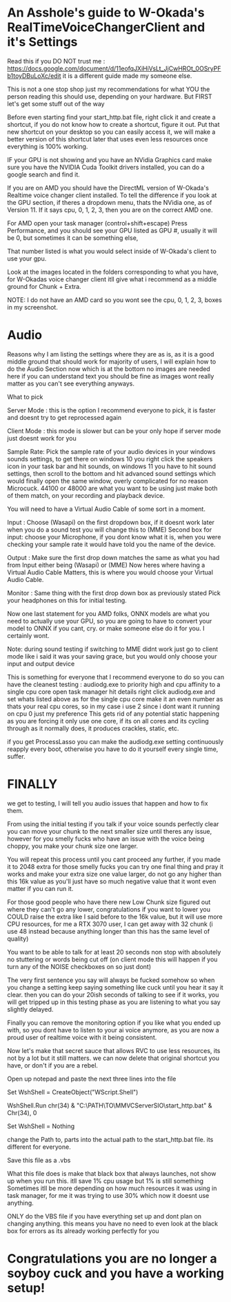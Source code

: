 # An Asshole's guide to W-Okada's RealTimeVoiceChangerClient and it's Settings
Read this if you DO NOT trust me : https://docs.google.com/document/d/11eofqJXiHiVsLt_JjCwHROt_0OSryPFb1toyDBuLoXc/edit it is a different guide made my someone else.


This is not a one stop shop just my recommendations for what YOU the person reading this should use, depending on your hardware. But FIRST let's get some stuff out of the way

Before even starting find your start_http.bat file, right click it and create a shortcut, if you do not know how to create a shortcut, figure it out. Put that new shortcut on your desktop so you can easily access it, we will make a better version of this shortcut later that uses even less resources once everything is 100% working.

IF your GPU is not showing and you have an NVidia Graphics card make sure you have the NVIDIA Cuda Toolkit drivers installed, you can do a google search and find it.

If you are on AMD you should have the DirectML version of W-Okada's Realtime voice changer client installed. To tell the difference if you look at the GPU section, if theres a dropdown menu, thats the NVidia one, as of Version 11. If it says cpu, 0, 1, 2, 3, then you are on the correct AMD one. 

For AMD open your task manager (control+shift+escape) Press Performance, and you should see your GPU listed as GPU #, usually it will be 0, but sometimes it can be something else,

That number listed is what you would select inside of W-Okada's client to use your gpu.

Look at the images located in the folders corresponding to what you have, for W-Okadas voice changer client itll give what i recommend as a middle ground for Chunk + Extra.

NOTE: I do not have an AMD card so you wont see the cpu, 0, 1, 2, 3, boxes in my screenshot.

# Audio
Reasons why I am listing the settings where they are as is, as it is a good middle ground that should work for majority of users, I will explain how to do the Audio Section now which is at the bottom no images are needed here if you can understand text you should be fine as images wont really matter as you can't see everything anyways.

What to pick

Server Mode : this is the option I recommend everyone to pick, it is faster and doesnt try to get reprocessed again

Client Mode : this mode is slower but can be your only hope if server mode just doesnt work for you

Sample Rate: Pick the sample rate of your audio devices in your windows sounds settings, to get there on windows 10 you right click the speakers icon in your task bar and hit sounds, on windows 11 you have to hit sound settings, then scroll to the bottom and hit advanced sound settings which would finally open the same window, overly complicated for no reason Microcuck.
44100 or 48000 are what you want to be using just make both of them match, on your recording and playback device.

You will need to have a Virtual Audio Cable of some sort in a moment.

Input : Choose (Wasapi) on the first dropdown box, if it doesnt work later when you do a sound test you will change this to (MME)
Second box for input: choose your Microphone, if you dont know what it is, when you were checking your sample rate it would have told you the name of the device.

Output : Make sure the first drop down matches the same as what you had from Input either being (Wasapi) or (MME)
Now heres where having a Virtual Audio Cable Matters, this is where you would choose your Virtual Audio Cable.

Monitor : Same thing with the first drop down box as previously stated
Pick your headphones on this for initial testing.


Now one last statement for you AMD folks,
ONNX models are what you need to actually use your GPU, so you are going to have to convert your model to ONNX if you cant, cry. or make someone else do it for you. I certainly wont.

Note: during sound testing if switching to MME didnt work just go to client mode like i said it was your saving grace, but you would only choose your input and output device

This is something for everyone that I recommend everyone to do so you can have the cleanest testing : 
audiodg.exe to priority high and cpu affinity to a single cpu core
open task manager hit details
right click audiodg.exe and set whats listed above
as for the single cpu core make it an even number as thats your real cpu cores, so in my case i use 2 since i dont want it running on cpu 0 just my preference
This gets rid of any potential static happening as you are forcing it only use one core, if its on all cores and its cycling through as it normally does, it produces crackles, static, etc.

if you get ProcessLasso you can make the audiodg.exe setting continuously reapply every boot, otherwise you have to do it yourself every single time, suffer.

# FINALLY 
we get to testing, I will tell you audio issues that happen and how to fix them. 

From using the initial testing if you talk if your voice sounds perfectly clear you can move your chunk to the next smaller size until theres any issue, however for you smelly fucks who have an issue with the voice being choppy, you make your chunk size one larger.

You will repeat this process until you cant proceed any further, if you made it to 2048 extra for those smelly fucks you can try one final thing and pray it works and make your extra size one value larger, do not go any higher than this 16k value as you'll just have so much negative value that it wont even matter if you can run it.

For those good people who have there new Low Chunk size figured out where they can't go any lower, congratulations if you want to lower you COULD raise the extra like I said before to the 16k value, but it will use more CPU resources, for me a RTX 3070 user, I can get away with 32 chunk (i use 48 instead because anything longer than this has the same level of quality)

You want to be able to talk for at least 20 seconds non stop with absolutely no stuttering or words being cut off (on client mode this will happen if you turn any of the NOISE checkboxes on so just dont)

The very first sentence you say will always be fucked somehow so when you change a setting keep saying something like cuck until you hear it say it clear. then you can do your 20ish seconds of talking to see if it works, you will get tripped up in this testing phase as you are listening to what you say slightly delayed.

Finally you can remove the monitoring option if you like what you ended up with, so you dont have to listen to your ai voice anymore, as you are now a proud user of realtime voice with it being consistent.

Now let's make that secret sauce that allows RVC to use less resources, its not by a lot but it still matters.
we can now delete that original shortcut you have, or don't if you are a rebel.

Open up notepad and paste the next three lines into the file

Set WshShell = CreateObject("WScript.Shell") 

WshShell.Run chr(34) & "C:\PATH\TO\MMVCServerSIO\start_http.bat" & Chr(34), 0

Set WshShell = Nothing

change the Path to, parts into the actual path to the start_http.bat file. its different for everyone.

Save this file as a .vbs

What this file does is make that black box that always launches, not show up when you run this. itll save 1% cpu usage but 1% is still something
Sometimes itll be more depending on how much resources it was using in task manager, for me it was trying to use 30% which now it doesnt use anything.

ONLY do the VBS file if you have everything set up and dont plan on changing anything. this means you have no need to even look at the black box for errors as its already working perfectly for you

# Congratulations you are no longer a soyboy cuck and you have a working setup!
